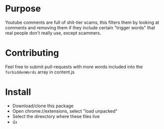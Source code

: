 # Purpose

Youtube comments are full of shit-tier scams, this filters them by looking at comments and removing them if they include certain "trigger words" that real people don't really use, except scammers.

# Contributing
Feel free to submit pull-requests with more words included into the `forbiddenWords` array in content.js

# Install

- Download/clone this package
- Open chrome://extensions, select "load unpacked"
- Select the direxctory where these files live
- 👍